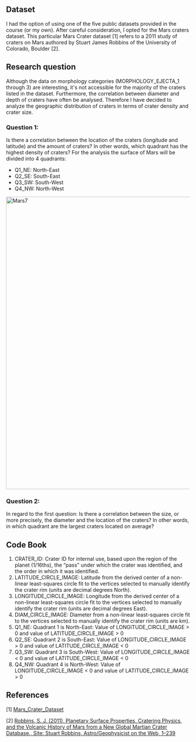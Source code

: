 ## Dataset

I had the option of using one of the five public datasets provided in the course (or my own). After careful consideration, I opted for the Mars craters dataset. This particular Mars Crater dataset [1] refers to a 2011 study of craters on Mars authored by Stuart James Robbins of the University of Colorado, Boulder [2].



## Research question

Although the data on morphology categories (MORPHOLOGY_EJECTA_1 through 3) are interesting, it's not accessible for the majority of the craters listed in the dataset. Furthermore, the correlation between diameter and depth of craters have often be analysed. Therefore I have decided to analyze the geographic distribution of craters in terms of crater density and crater size. 

### Question 1:
Is there a correlation between the location of the craters (longitude and latitude) and the amount of craters? In other words, which quadrant has the highest density of craters? 
For the analysis the surface of Mars will be divided into 4 quadrants: 
* Q1_NE: North-East
* Q2_SE: South-East
* Q3_SW: South-West
* Q4_NW: North-West   

<a href="https://ibb.co/bH0PRGt"><img src="https://i.ibb.co/YDC3TVg/Mars7.png" alt="Mars7" border="0" width="800"></a>

### Question 2:
In regard to the first question: Is there a correlation between the size, or more precisely, the diameter and the location of the craters? In other words, in which quadrant are the largest craters located on average?

## Code Book

1. CRATER_ID: Crater ID for internal use, based upon the region of the planet (1/16ths), the “pass” under which the crater was identified, and the order in which it was identified.
2. LATITUDE_CIRCLE_IMAGE: Latitude from the derived center of a non-linear least-squares circle fit to the vertices selected to manually identify the crater rim (units are decimal degrees North).
3. LONGITUDE_CIRCLE_IMAGE: Longitude from the derived center of a non-linear least-squares circle fit to the vertices selected to manually identify the crater rim (units are decimal degrees East).
4. DIAM_CIRCLE_IMAGE: Diameter from a non-linear least-squares circle fit to the vertices selected to manually identify the crater rim (units are km).
5. Q1_NE: Quadrant 1 is North-East: Value of LONGITUDE_CIRCLE_IMAGE > 0 and value of LATITUDE_CIRCLE_IMAGE > 0
6. Q2_SE: Quadrant 2 is South-East: Value of LONGITUDE_CIRCLE_IMAGE > 0 and value of LATITUDE_CIRCLE_IMAGE < 0
7. Q3_SW: Quadrant 3 is South-West: Value of LONGITUDE_CIRCLE_IMAGE < 0 and value of LATITUDE_CIRCLE_IMAGE < 0
8. Q4_NW: Quadrant 4 is North-West: Value of LONGITUDE_CIRCLE_IMAGE < 0 and value of LATITUDE_CIRCLE_IMAGE > 0


## References

[1] <a href="https://d3c33hcgiwev3.cloudfront.net/_b190b54e08fd8a7020b9f120015c2dab_marscrater_pds.csv?Expires=1707696000&Signature=RbFH9gp2GOZG1CUTMAnjX8mUf6agfE1gFF42EA2eE8qcKwb~lnbUZ6HaXJhG1tgTBbiGVkF6h-~Y148MgIkEetZnZR3Ir8lHfg~NGKxnCRJjxAOf-ZUBYIFS-ZTwNHK-ZUdPaYX0C2vX6jn4BmwYPm~6DfFhAqbti7WYy6NZReA_&Key-Pair-Id=APKAJLTNE6QMUY6HBC5A">Mars_Crater_Dataset</a>

[2] <a href="https://about.sjrdesign.net/files/thesis/RobbinsThesis_LargeMB.pdf">Robbins, S. J. (2011), Planetary Surface Properties, Cratering Physics, and the Volcanic History of Mars from a New Global Martian Crater Database., Site: Stuart Robbins, Astro/Geophysicist on the Web, 1–239</a>

